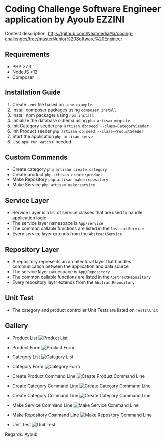 #  Coding Challenge Software Engineer application by Ayoub EZZINI
Contest description:
https://github.com/NextmediaMa/coding-challenges/tree/master/Junior%20Software%20Engineer

## Requirements
- PHP >7.3
- NodeJS >12
- Composer

## Installation Guide
1. Create `.env` file based on `.env.example`.
2. Install composer packages using `composer install`
3. Install npm packages using `npm install`
4. Initialize the database schema using `php artisan migrate`
5. Init Category seeder `php artisan db:seed --class=CategorySeeder`
6. Init Product seeder `php artisan db:seed --class=ProductSeeder`
7. Start the application `php artisan serve`
8. Use `npm run watch` if needed

## Custom Commands
- Create category `php artisan create:category`
- Create product `php artisan create:product`
- Make Repository `php artisan make:repository`
- Make Service `php artisan make:service`

## Service Layer
- Service Layer is a list of service classes that are used to handle application logic
- The service layer namespace is `App/Service`
- The common callable functions are listed in the `AbstractService`
- Every service layer extends from the `AbstractService`

## Repository Layer
- A repository represents an architectural layer that handles communication between the application and data source
- The service layer namespace is `App/Repository`
- The common callable functions are listed in the `AbstractRepository`
- Every repository layer extends from the `AbstractRepository`

## Unit Test
- The category and product controller Unit Tests are listed on `Tests\Unit`

## Gallery
- Product List
![Product List](https://i.ibb.co/jrKh2T7/Product-List.jpg)

- Product Form
![Product Form](https://i.ibb.co/7nRxrWv/Product-Form.jpg)

- Category List
![Category List](https://i.ibb.co/XkCGzdJ/Category-List.jpg)

- Category Form
![Category Form](https://i.ibb.co/syfc5P1/Category-Form.jpg)

- Create Product Command Line
![Create Product Command Line](https://i.ibb.co/PWRSrMt/Create-Product.jpg)

- Create Category Command Line
![Create Category Command Line](https://i.ibb.co/nn0hNY2/Create-Category.jpg)

- Create Category Command Line
![Create Category Command Line](https://i.ibb.co/nn0hNY2/Create-Category.jpg)

- Make Service Command Line
![Make Service Command Line](https://i.ibb.co/1QWym7C/Make-Service.jpg)

- Make Repository Command Line
![Make Repository Command Line](https://i.ibb.co/sP4FqzS/Make-Repository.jpg)

- Unit Test
![Unit Test](https://i.ibb.co/zSpVvTr/UnitTest.jpg)




Regards. 
Ayoub

